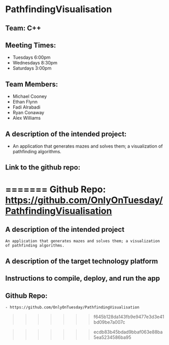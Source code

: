 # PathfindingVisualisation


## Team: C++ 

## Meeting Times: 
 - Tuesdays 6:00pm
 - Wednesdays 8:30pm
 - Saturdays 3:00pm

## Team Members:
 - Michael Cooney
 - Ethan Flynn
 - Fadi Alrabadi
 - Ryan Conaway
 - Alex Williams

## A description of the intended project:
 - An application that generates mazes and solves them; a visualization of pathfinding algorithms.

## Link to the github repo:
=======
Github Repo: https://github.com/OnlyOnTuesday/PathfindingVisualisation
=======
## A description of the intended project
	An application that generates mazes and solves them; a visualization of pathfinding algorithms.

## A description of the target technology platform
	
## Instructions to compile, deploy, and run the app

## Github Repo: 
    - https://github.com/OnlyOnTuesday/PathfindingVisualisation
>>>>>>> f645b128da143fb9e9477e3d3e41bd09be7a007c



>>>>>>> ecdb83b45bdad9bbaf063e88ba5ea5234586ba95

